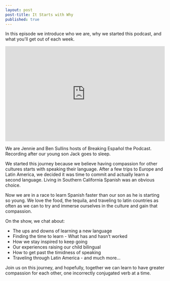 ```yaml
---
layout: post
post-title: It Starts with Why
published: true
---
```

In this episode we introduce who we are, why we started this podcast, and what you'll get out of each week.

<iframe width="100%" height="300" scrolling="no" frameborder="no" src="https://w.soundcloud.com/player/?url=https%3A//api.soundcloud.com/tracks/271342591%3Fsecret_token%3Ds-CV2o9&amp;auto_play=false&amp;hide_related=false&amp;show_comments=true&amp;show_user=true&amp;show_reposts=false&amp;visual=true"></iframe>


We are Jennie and Ben Sullins hosts of Breaking Español the Podcast. Recording after our young son Jack goes to sleep.

We started this journey because we believe having compassion for other cultures starts with speaking their language. After a few trips to Europe and Latin America, we decided it was time to commit and actually learn a second language. Living in Southern California Spanish was an obvious choice.

Now we are in a race to learn Spanish faster than our son as he is starting so young. We love the food, the tequila, and traveling to latin countries as often as we can to try and immerse ourselves in the culture and gain that compassion.

On the show, we chat about:
- The ups and downs of learning a new language
- Finding the time to learn - What has and hasn’t worked
- How we stay inspired to keep going
- Our experiences raising our child bilingual
- How to get past the timidness of speaking
- Traveling through Latin America - and much more…

Join us on this journey, and hopefully, together we can learn to have greater compassion for each other, one incorrectly conjugated verb at a time.
